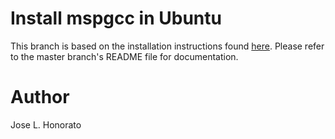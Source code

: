 Install mspgcc in Ubuntu
========================

This branch is based on the installation instructions found [here](http://sourceforge.net/apps/mediawiki/mspgcc/index.php?title=Install:redhat). Please refer to the master branch's README file for documentation.


Author
======

Jose L. Honorato
